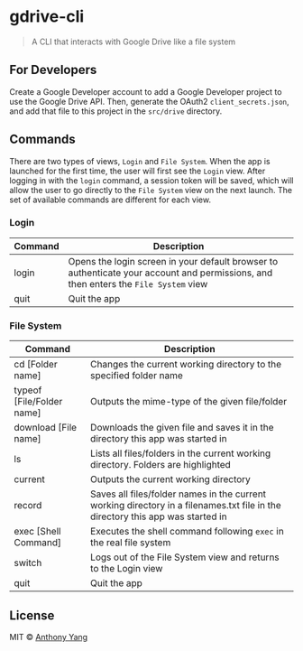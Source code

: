 # gdrive-cli

> A CLI that interacts with Google Drive like a file system

## For Developers

Create a Google Developer account to add a Google Developer project to use the Google Drive API. Then, generate the OAuth2 `client_secrets.json`, and add that file to this project in the `src/drive` directory.

## Commands

There are two types of views, `Login` and `File System`. When the app is launched for the first time, the user will first see the `Login` view. After logging in with the `login` command, a session token will be saved, which will allow the user to go directly to the `File System` view on the next launch. The set of available commands are different for each view.

### Login

| Command | Description | 
|---------|-------------|
| login   | Opens the login screen in your default browser to authenticate your account and permissions, and then enters the `File System` view |
| quit    | Quit the app |

### File System
| Command | Description |
|---------|-------------|
| cd [Folder name] | Changes the current working directory to the specified folder name |
| typeof [File/Folder name] | Outputs the mime-type of the given file/folder |
| download [File name] | Downloads the given file and saves it in the directory this app was started in | 
| ls | Lists all files/folders in the current working directory. Folders are highlighted |
| current | Outputs the current working directory |
| record | Saves all files/folder names in the current working directory in a filenames.txt file in the directory this app was started in |
| exec [Shell Command] | Executes the shell command following `exec`  in the real file system |
| switch | Logs out of the File System view and returns to the Login view |
| quit | Quit the app |


## License

MIT © [Anthony Yang]()
